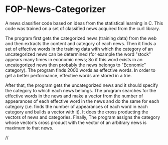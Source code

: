 # FOP-News-Categorizer

A news classifier code based on ideas from the statistical learning in C. This code was trained
on a set of classified news acquired from the curl library.

The program first gets the categorized news (training data) from the web and then extracts the content and category of each news. Then it finds a set of effective words in the training data with which the category of an uncategorized news can be determined (for example the word "stock" appears many times in economic news; So if this word exists in an uncategorized news then probably the news belongs to "Economic" category). The program finds 2000 words as effective words. In order to get a better performance, effective words are stored in a trie. 

After that, the program gets the uncategorized news and it should specify the category to which each news belongs. The program searches for the effective words in the news and make a vector from the number of appearances of each effective word in the news and do the same for each category (i.e. finds the number of appearances of each word in each category and builds a vector with it). It does the cross producting the vectors of news and categories. Finally, The program assigns the category whose vector's cross product with the vector of an arbitrary news is maximum to that news.   

//


